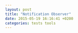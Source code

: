 ```yaml
---
layout: post
title: "Notification Observer"
date: 2015-05-19 16:16:41 +0200
categories: tests tools
---
```

